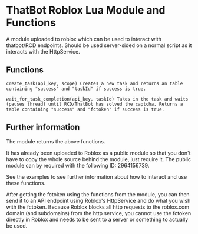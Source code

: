 # ThatBot Roblox Lua Module and Functions

A module uploaded to roblox which can be used to interact with thatbot/RCD endpoints.
Should be used server-sided on a normal script as it interacts with the HttpService.

## Functions

```
create_task(api_key, scope) Creates a new task and returns an table containing "success" and "taskId" if success is true.
```
```
wait_for_task_completion(api_key, taskId) Takes in the task and waits (pauses thread) until RCD/ThatBot has solved the captcha. Returns a table containing "success" and "fctoken" if success is true.
```

## Further information
The module returns the above functions. 

It has already been uploaded to Roblox as a public module so that you don't have to copy the whole source behind the module, just require it.
The public module can by required with the following ID: 2964156739.

See the examples to see further information about how to interact and use these functions.

After getting the fctoken using the functions from the module, you can then send it to an API endpoint using Roblox's HttpService and do what you wish with the fctoken.
Because Roblox blocks all http requests to the roblox.com domain (and subdomains) from the http service, you cannot use the fctoken directly in Roblox and needs to be sent to a server or something to actually be used.
